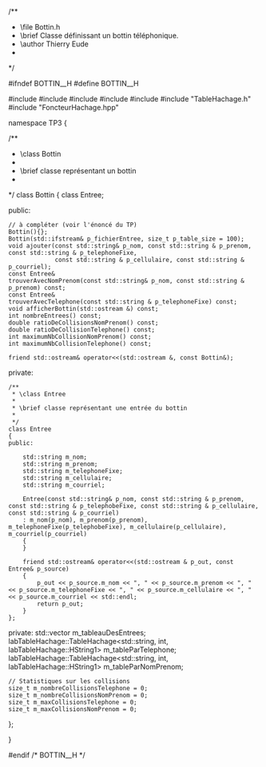 /**
 * \file Bottin.h
 * \brief Classe définissant un bottin téléphonique.
 * \author Thierry Eude
 * 
 */

#ifndef BOTTIN__H
#define BOTTIN__H

#include <stdexcept>
#include <iostream>
#include <fstream> 
#include <string>
#include <vector>
#include "TableHachage.h"
#include "FoncteurHachage.hpp"


namespace TP3
{

/** 
 * \class Bottin
 *
 * \brief classe représentant un bottin
 *
 */
class Bottin
{
    class Entree;

public:

    // à compléter (voir l'énoncé du TP)
    Bottin(){};
    Bottin(std::ifstream& p_fichierEntree, size_t p_table_size = 100);
    void ajouter(const std::string& p_nom, const std::string & p_prenom, const std::string & p_telephoneFixe,
                 const std::string & p_cellulaire, const std::string & p_courriel);
    const Entree&
    trouverAvecNomPrenom(const std::string& p_nom, const std::string & p_prenom) const;
    const Entree&
    trouverAvecTelephone(const std::string & p_telephoneFixe) const;
    void afficherBottin(std::ostream &) const;
    int nombreEntrees() const;
    double ratioDeCollisionsNomPrenom() const;
    double ratioDeCollisionTelephone() const;
    int maximumNbCollisionNomPrenom() const;
    int maximumNbCollisionTelephone() const;

    friend std::ostream& operator<<(std::ostream &, const Bottin&);

private:

    /** 
     * \class Entree
     *
     * \brief classe représentant une entrée du bottin
     *
     */
    class Entree
    {
    public:

        std::string m_nom;
        std::string m_prenom;
        std::string m_telephoneFixe;
        std::string m_cellulaire;
        std::string m_courriel;

        Entree(const std::string& p_nom, const std::string & p_prenom, const std::string & p_telephobeFixe, const std::string & p_cellulaire, const std::string & p_courriel)
        : m_nom(p_nom), m_prenom(p_prenom), m_telephoneFixe(p_telephobeFixe), m_cellulaire(p_cellulaire), m_courriel(p_courriel)
        {
        }

        friend std::ostream& operator<<(std::ostream & p_out, const Entree& p_source)
        {
            p_out << p_source.m_nom << ", " << p_source.m_prenom << ", " << p_source.m_telephoneFixe << ", " << p_source.m_cellulaire << ", " << p_source.m_courriel << std::endl;
            return p_out;
        }
    };
private:
    std::vector<Entree> m_tableauDesEntrees;
    labTableHachage::TableHachage<std::string, int, labTableHachage::HString1> m_tableParTelephone;
    labTableHachage::TableHachage<std::string, int, labTableHachage::HString1> m_tableParNomPrenom;

    // Statistiques sur les collisions
    size_t m_nombreCollisionsTelephone = 0;
    size_t m_nombreCollisionsNomPrenom = 0;
    size_t m_maxCollisionsTelephone = 0;
    size_t m_maxCollisionsNomPrenom = 0;


    
};

}

#endif /* BOTTIN__H */
